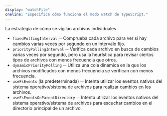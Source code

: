 ```yaml
---
display: "watchFile"
oneline: "Especifica cómo funciona el modo watch de TypeScript."
---
```


La estrategia de cómo se vigilan archivos individuales.

- `fixedPollingInterval` ⏤ Comprueba cada archivo para ver si hay cambios varias veces por segundo en un intervalo fijo.
- `priorityPollingInterval` ⏤ Verifica cada archivo en busca de cambios varias veces por segundo, pero usa la heurística para revisar ciertos tipos de archivos con menos frecuencia que otros.
- `dynamicPriorityPolling` ⏤ Utiliza una cola dinámica en la que los archivos modificados con menos frecuencia se verifican con menos frecuencia.
- `useFsEvents` (la predeterminada) ⏤ Intenta utilizar los eventos nativos del sistema operativo/sistema de archivos para realizar cambios en los archivos.
- `useFsEventsOnParentDirectory` ⏤ Intenta utilizar los eventos nativos del sistema operativo/sistema de archivos para escuchar cambios en el directorio principal de un archivo
